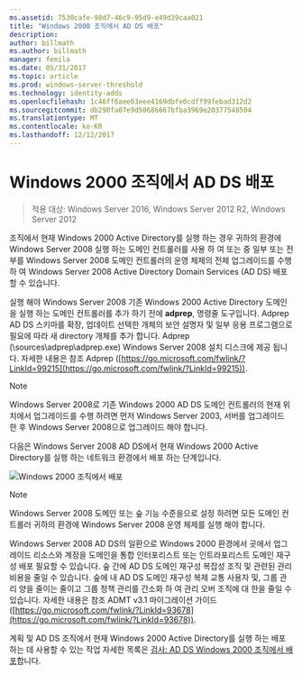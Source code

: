 ```yaml
---
ms.assetid: 7530cafe-98d7-46c9-95d9-e49d39caa021
title: "Windows 2000 조직에서 AD DS 배포"
description: 
author: billmath
ms.author: billmath
manager: femila
ms.date: 05/31/2017
ms.topic: article
ms.prod: windows-server-threshold
ms.technology: identity-adds
ms.openlocfilehash: 1c46ff6aee03eee4169dbfe0cdff99febad312d2
ms.sourcegitcommit: db290fa07e9d50686667bfba3969e20377548504
ms.translationtype: MT
ms.contentlocale: ko-KR
ms.lasthandoff: 12/12/2017
---
```

# <a name="deploying-ad-ds-in-a-windows-2000-organization"></a>Windows 2000 조직에서 AD DS 배포

>적용 대상: Windows Server 2016, Windows Server 2012 R2, Windows Server 2012

조직에서 현재 Windows 2000 Active Directory를 실행 하는 경우 귀하의 환경에 Windows Server 2008 실행 하는 도메인 컨트롤러를 사용 하 여 또는 중 일부 또는 전부를 Windows Server 2008 도메인 컨트롤러의 운영 체제의 전체 업그레이드를 수행 하 여 Windows Server 2008 Active Directory Domain Services (AD DS) 배포할 수 있습니다.  
  
실행 해야 Windows Server 2008 기존 Windows 2000 Active Directory 도메인을 실행 하는 도메인 컨트롤러를 추가 하기 전에 **adprep**, 명령줄 도구입니다. Adprep AD DS 스키마를 확장, 업데이트 선택한 개체의 보안 설명자 및 일부 응용 프로그램으로 필요에 따라 새 directory 개체를 추가 합니다. Adprep (\sources\adprep\adprep.exe) Windows Server 2008 설치 디스크에 제공 됩니다. 자세한 내용은 참조 Adprep ([https://go.microsoft.com/fwlink/?LinkId=99215](https://go.microsoft.com/fwlink/?LinkId=99215)).  
  
> [!NOTE]  
> Windows Server 2008로 기존 Windows 2000 AD DS 도메인 컨트롤러의 현재 위치에서 업그레이드를 수행 하려면 먼저 Windows Server 2003, 서버를 업그레이드 한 후 Windows Server 2008으로 업그레이드 해야 합니다.  
  
다음은 Windows Server 2008 AD DS에서 현재 Windows 2000 Active Directory를 실행 하는 네트워크 환경에서 배포 하는 단계입니다.  
  
![Windows 2000 조직에서 배포](media/Deploying-AD-DS-in-a-Windows-2000-Organization/ee51218a-a858-49d9-8b99-9986679191c1.gif)  
  
> [!NOTE]  
> Windows Server 2008 도메인 또는 숲 기능 수준을으로 설정 하려면 모든 도메인 컨트롤러 귀하의 환경에 Windows Server 2008 운영 체제를 실행 해야 합니다.  
  
Windows Server 2008 AD DS의 일환으로 Windows 2000 환경에서 곳에서 업그레이드 리소스와 계정을 도메인을 통합 인터포리스트 또는 인트라포리스트 도메인 재구성 배포 필요할 수 있습니다. 숲 간에 AD DS 도메인 재구성 복잡성 조직 및 관련된 관리 비용을 줄일 수 있습니다. 숲에 내 AD DS 도메인 재구성 복제 교통 사용자 및, 그룹 관리 양을 줄이는 줄이고 그룹 정책 관리를 간소화 하 여 관리 오버 조직에 대 한을 줄일 수 있습니다. 자세한 내용은 참조 ADMT v3.1 마이그레이션 가이드 ([https://go.microsoft.com/fwlink/?LinkId=93678](https://go.microsoft.com/fwlink/?LinkId=93678)).  
  
계획 및 AD DS 조직에서 현재 Windows 2000 Active Directory를 실행 하는 배포 하는 데 사용할 수 있는 작업 자세한 목록은 [검사: AD DS Windows 2000 조직에서 배포](https://technet.microsoft.com/library/cc732737.aspx)합니다.  
  


